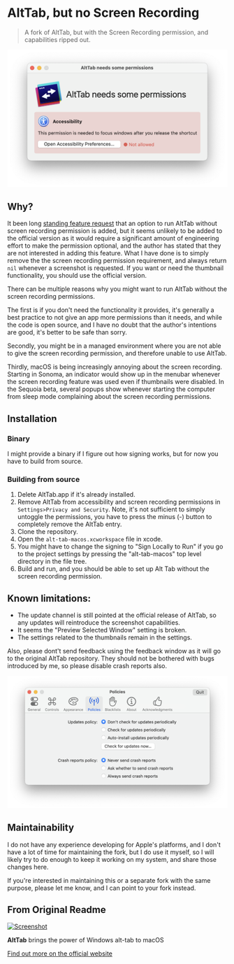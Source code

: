 # AltTab, but no Screen Recording

> A fork of AltTab, but with the Screen Recording permission, and capabilities ripped out. 

![Preview of alt tab without screen recording permission](docs/public/readme/preview.png)


## Why? 

It been long [standing feature request](https://github.com/lwouis/alt-tab-macos/issues/1082) that an option to run AltTab without screen recording permission is added, but it seems unlikely to be added to the official version as it would require a significant amount of engineering effort to make the permission optional, and the author has stated that they are not interested in adding this feature. What I have done is to simply remove the the screen recording permission requirement, and always return `nil` whenever a screenshot is requested. If you want or need the thumbnail functionality, you should use the official version.

There can be multiple reasons why you might want to run AltTab without the screen recording permissions. 

The first is if you don't need the functionality it provides, it's generally a best practice to not give an app more permissions than it needs, and while the code is open source, and I have no doubt that the author's intentions are good, it's better to be safe than sorry.

Secondly, you might be in a managed environment where you are not able to give the screen recording permission, and therefore unable to use AltTab. 

Thirdly, macOS is being increasingly annoying about the screen recording. Starting in Sonoma, an indicator would show up in the menubar whenever the screen recording feature was used even if thumbnails were disabled. In the Sequoia beta, several popups show whenever starting the computer from sleep mode complaining about the screen recording permissions. 


## Installation

### Binary
I might provide a binary if I figure out how signing works, but for now you have to build from source.

### Building from source

1. Delete AltTab.app if it's already installed. 
2. Remove AltTab from accessibility and screen recording permissions in `Settings>Privacy and Security`. Note, it's not sufficient to simply untoggle the permissions, you have to press the minus (-) button to completely remove the AltTab entry. 
3. Clone the repository.
4. Open the `alt-tab-macos.xcworkspace` file in xcode. 
5. You might have to change the signing to "Sign Locally to Run" if you go to the project settings by pressing the "alt-tab-macos" top level directory in the file tree. 
6. Build and run, and you should be able to set up Alt Tab without the screen recording permission. 

## Known limitations: 

- The update channel is still pointed at the official release of AltTab, so any updates will reintroduce the screenshot capabilities. 
- It seems the "Preview Selected Window" setting is broken. 
- The settings related to the thumbnails remain in the settings. 

Also, please dont't send feedback using the feedback window as it will go to the original AltTab repository. They should not be bothered with bugs introduced by me, so please disable crash reports also. 

![Please disable crashreports](docs/public/readme/disableAutoUpdatesAndCrashReports.png)

## Maintainability

I do not have any experience developing for Apple's platforms, and I don't have a lot of time for maintaining the fork, but I do use it myself, so I will likely try to do enough to keep it working on my system, and share those changes here.

If you're interested in maintaining this or a separate fork with the same purpose, please let me know, and I can point to your fork instead.


## From Original Readme
[![Screenshot](docs/public/demo/frontpage.jpg)](docs/public/demo/frontpage.jpg)

**AltTab** brings the power of Windows alt-tab to macOS

[Find out more on the official website](https://alt-tab-macos.netlify.app/)
